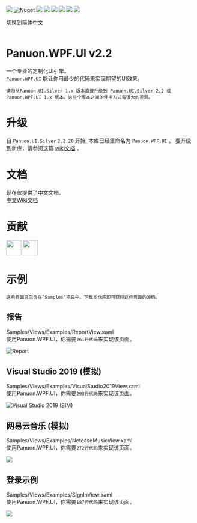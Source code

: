 <a href="https://www.nuget.org/packages/Panuon.WPF.UI" target='_blank'><img src="https://img.shields.io/badge/Nuget-Panuon.WPF.UI-green"></a>
![Nuget](https://img.shields.io/badge/.net%20framework-%E2%89%A54.5-blue)
![](https://img.shields.io/badge/.net-3.1-blue)
![](https://img.shields.io/badge/.net-5-blue)
![](https://img.shields.io/badge/.net-6-blue)
![](https://img.shields.io/nuget/dt/Panuon.UI.Silver)
![](https://img.shields.io/nuget/dt/Panuon.WPF.UI)
![](https://img.shields.io/badge/Visual%20Studio-2019+-813dbf)

[切换到简体中文](https://github.com/PanuonGroup/Panuon.WPF.UI)  
<br/>  

# Panuon.WPF.UI v2.2


一个专业的定制化UI引擎。  
`Panuon.WPF.UI` 能让你用最少的代码来实现期望的UI效果。  

`请勿从Panuon.UI.Silver 1.x 版本直接升级到 Panuon.UI.Silver 2.2 或 Panuon.WPF.UI 1.x 版本。这些个版本之间的使用方式有很大的差异。`  
  
# 升级

自 `Panuon.UI.Silver` `2.2.20` 开始, 本库已经重命名为 `Panuon.WPF.UI` 。 要升级到新库，请参阅这篇 [wiki文档](https://github.com/PanuonGroup/Panuon.WPF.UI/wiki/WPF-Release-zh-CN#100) 。  

# 文档  

现在仅提供了中文文档。  
[中文Wiki文档](https://github.com/PanuonGroup/Panuon.WPF.UI/wiki/Home-zh-CN)  

# 贡献
[<img width="40" height="40" src="https://avatars.githubusercontent.com/u/23360265?v=4"></img>](https://github.com/Mochengvia)
[<img width="40" height="40" src="https://avatars.githubusercontent.com/u/45651732?v=4"></img>](https://github.com/GodLeaveMe)

# 示例 
`这些界面已包含在"Samples"项目中。下载本仓库即可获得这些页面的源码。`  
  
## 报告
Samples/Views/Examples/ReportView.xaml  
使用Panuon.WPF.UI，你需要`261行代码`来实现该页面。  
  
![Report](https://raw.githubusercontent.com/Panuon/Panuon.Documents/master/Resources/Report.png)  

## Visual Studio 2019 (模拟)  
Samples/Views/Examples/VisualStudio2019View.xaml  
使用Panuon.WPF.UI，你需要`293行代码`来实现该页面。  
  
![Visual Studio 2019 (SIM)](https://raw.githubusercontent.com/Panuon/Panuon.Documents/master/Resources/VisualStudio2019.png)
  
  
## 网易云音乐 (模拟)
Samples/Views/Examples/NeteaseMusicView.xaml  
使用Panuon.WPF.UI，你需要`272行代码`来实现该页面。  

![](https://raw.githubusercontent.com/Panuon/Panuon.Documents/master/Resources/NeteaseMusic.png)
  
  
## 登录示例
Samples/Views/Examples/SignInView.xaml  
使用Panuon.WPF.UI，你需要`187行代码`来实现该页面。 

![](https://raw.githubusercontent.com/Panuon/Panuon.Documents/master/Resources/SignIn.png)
